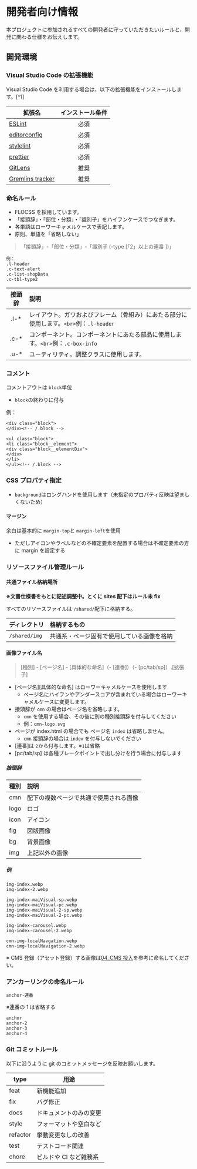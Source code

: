 # 開発者向け情報

本プロジェクトに参加されるすべての開発者に守っていただきたいルールと、開発に関わる仕様をお伝えします。

## 開発環境

### Visual Studio Code の拡張機能

Visual Studio Code を利用する場合は、以下の拡張機能をインストールします。[^1]

| 拡張名                                                                                        | インストール条件 |
| --------------------------------------------------------------------------------------------- | :--------------: |
| [ESLint](https://marketplace.visualstudio.com/items?itemName=dbaeumer.vscode-eslint)          |       必須       |
| [editorconfig](https://marketplace.visualstudio.com/items?itemName=EditorConfig.EditorConfig) |       必須       |
| [stylelint](https://marketplace.visualstudio.com/items?itemName=stylelint.vscode-stylelint)   |       必須       |
| [prettier](https://marketplace.visualstudio.com/items?itemName=esbenp.prettier-vscode)        |       必須       |
| [GitLens](https://marketplace.visualstudio.com/items?itemName=eamodio.gitlens)                |       推奨       |
| [Gremlins tracker](https://marketplace.visualstudio.com/items?itemName=nhoizey.gremlins)      |       推奨       |

### 命名ルール

- FLOCSS を採用しています。
- 「接頭辞」・「部位・分類」・「識別子」をハイフンケースでつなぎます。
- 各単語はローワーキャメルケースで表記します。
- 原則、単語を「省略しない」

> 「接頭辞」-「部位・分類」-「識別子 (-type [「2」以上の連番 ])」

```text
例：
.l-header
.c-text-alert
.c-list-shopData
.c-tbl-type2
```

| 接頭辞 | 説明                                                                                    |
| :----: | :-------------------------------------------------------------------------------------- |
| .l-\*  | レイアウト。ガワおよびフレーム（骨組み）にあたる部分に使用します。`<br>`例：`.l-header` |
| .c-\*  | コンポーネント。コンポーネントにあたる部品に使用します。`<br>`例：`.c-box-info`         |
| .u-\*  | ユーティリティ。調整クラスに使用します。                                                |

### コメント

コメントアウトは `block`単位

- `block`の終わりに付与

例：

```
<div class="block">
</div><!-- /.block -->
```

```
<ul class="block">
<li class="block__element">
<div class="block__elementDiv">
</div>
</li>
</ul><!-- /.block -->
```

### CSS プロパティ指定

- `background`はロングハンドを使用します（未指定のプロパティ反映は望ましくないため）

#### マージン

余白は基本的に `margin-top`と `margin-left`を使用

- ただしアイコンやラベルなどの不確定要素を配置する場合は不確定要素の方に margin を設定する

### リソースファイル管理ルール

#### 共通ファイル格納場所

**※文書仕様書をもとに記述調整中。とくに sites 配下はルール未 fix**

すべてのリソースファイルは `/shared/`配下に格納する。

| ディレクトリ  | 格納するもの                               |
| :------------ | :----------------------------------------- |
| `/shared/img` | 共通系・ページ固有で使用している画像を格納 |

#### 画像ファイル名

> [種別] - [ページ名] - [具体的な命名]（- [連番]）（- [pc/tab/sp]）.[拡張子]

- [ページ名][具体的な命名] はローワーキャメルケースを使用します
  - ページ名にハイフンやアンダースコアが含まれている場合はローワーキャメルケースに変更します。
- 接頭辞が `cmn` の場合はページ名を省略します。
  - `cmn` を使用する場合、その後に別の種別接頭辞を付与してください
  - 例：`cmn-logo.svg`
- ページが index.html の場合でも ページ名 `index` は省略しません。
  - `cmn` 接頭辞の場合は `index` を付与しないでください
- [連番]は `2`から付与します。※`1`は省略
- [pc/tab/sp] は各種ブレークポイントで出し分けを行う場合に付与します

##### 接頭辞

| 種別 | 説明                                   |
| :--- | :------------------------------------- |
| cmn  | 配下の複数ページで共通で使用される画像 |
| logo | ロゴ                                   |
| icon | アイコン                               |
| fig  | 図版画像                               |
| bg   | 背景画像                               |
| img  | 上記以外の画像                         |

##### 例

```
img-index.webp
img-index-2.webp

img-index-maiVisual-sp.webp
img-index-maiVisual-pc.webp
img-index-maiVisual-2-sp.webp
img-index-maiVisual-2-pc.webp

img-index-carousel.webp
img-index-carousel-2.webp

cmn-img-localNavgation.webp
cmn-img-localNavigation-2.webp
```

※ CMS 登録（アセット登録）する画像は[04_CMS 投入](https://mlc-inc.backlog.com/alias/wiki/3604185)を参考に命名してください。

### アンカーリンクの命名ルール

`anchor-連番`

※連番の 1 は省略する

```
anchor
anchor-2
anchor-3
anchor-4
```

### Git コミットルール

以下に沿うように git のコミットメッセージを反映お願いします。

| type     | 用途                   |
| -------- | ---------------------- |
| feat     | 新機能追加             |
| fix      | バグ修正               |
| docs     | ドキュメントのみの変更 |
| style    | フォーマットや空白など |
| refactor | 挙動変更なしの改善     |
| test     | テストコード関連       |
| chore    | ビルドや CI など雑務系 |
